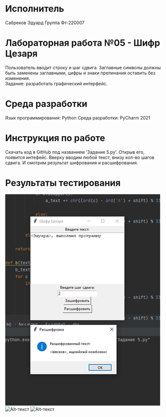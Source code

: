 # Исполнитель
Сабреков Эдуард
Группа Фт-220007

# Лабораторная работа №05 - Шифр Цезаря
Пользователь вводит строку и шаг сдвига. Заглавные символы должны быть заменены заглавными, цифры и знаки препинания оставить без изменения.   
Задание: разработать графический интерфейс. 
# Среда разработки
Язык программирования: Python
Среда разработки: PyCharm 2021

# Инструкция по работе
Скачать код в GitHub под названием 'Задание 5.py'. Открыв его, появится интефейс. Вверху вводим любой текст, внизу кол-во шагов сдвига. И смотрим результат шифрования и расшифрования.
# Результаты тестирования
![Alt-текст](https://github.com/EduardSabr/Rabota05/blob/main/1%20%D1%84%D0%BE%D1%82%D0%BE.jpg?raw=true)
![Alt-текст](https://avatars.mds.yandex.net/get-images-cbir/2030110/xbExu1Akfsf07JKPorwPZw1050/ocr)
![Alt-текст](https://avatars.mds.yandex.net/get-images-cbir/402805/19hR8PwiF85NAeBudls5Pg1106/ocr)
